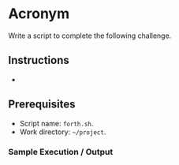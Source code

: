 # Acronym

Write a script to complete the following challenge.

## Instructions

- 

## Prerequisites

- Script name: `forth.sh`.
- Work directory: `~/project`.

### Sample Execution / Output
